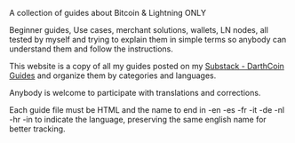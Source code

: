 A collection of guides about Bitcoin & Lightning ONLY

Beginner guides, Use cases, merchant solutions, wallets, LN nodes, all tested by myself and trying to explain them in simple terms so anybody can understand them and follow the instructions.

This website is a copy of all my guides posted on my <a href="https://darthcoin.substack.com/">Substack - DarthCoin Guides</a> and organize them by categories and languages.

Anybody is welcome to participate with translations and corrections.

Each guide file must be HTML and the name to end in -en -es -fr -it -de -nl -hr -in to indicate the language, preserving the same english name for better tracking.
